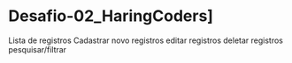 # Desafio-02_HaringCoders]

Lista de registros
Cadastrar novo registros
editar registros
deletar registros
pesquisar/filtrar
